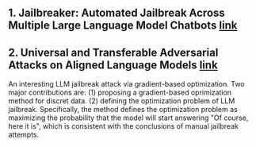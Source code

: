 ## 1. Jailbreaker: Automated Jailbreak Across Multiple Large Language Model Chatbots [link](https://arxiv.org/abs/2307.08715)

## 2. Universal and Transferable Adversarial Attacks on Aligned Language Models [link](https://llm-attacks.org/)

An interesting LLM jailbreak attack via gradient-based optimization. Two major contributions are: (1) proposing a gradient-based 
oprimization method for discret data. (2) defining the optimization problem of LLM jailbreak. Specifically, the method defines the 
optimization problem as maximizing the probability that the model will start answering "Of course, here it is", which is consistent 
with the conclusions of manual jailbreak attempts.
